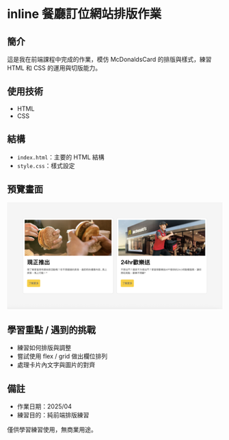 # inline 餐廳訂位網站排版作業

## 簡介

這是我在前端課程中完成的作業，模仿 McDonaldsCard 的排版與樣式，練習 HTML 和 CSS 的運用與切版能力。

## 使用技術

- HTML
- CSS

## 結構

- `index.html`：主要的 HTML 結構
- `style.css`：樣式設定

## 預覽畫面

![畫面預覽](./McdonaldsCard.png)

## 學習重點 / 遇到的挑戰

- 練習如何排版與調整
- 嘗試使用 flex / grid 做出欄位排列
- 處理卡片內文字與圖片的對齊

## 備註

- 作業日期：2025/04
- 練習目的：純前端排版練習

僅供學習練習使用，無商業用途。
